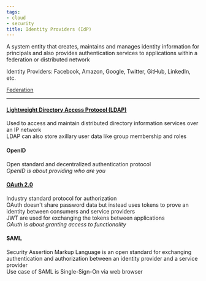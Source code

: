 ```yaml
---
tags:
- cloud
- security
title: Identity Providers (IdP)
---
```


A system entity that creates, maintains and manages identity information for principals and also provides authentication services to applications within a federation or distributed network

Identity Providers: Facebook, Amazon, Google, Twitter, GitHub, LinkedIn, etc.

[Federation](federation.md)

---

#### [Lightweight Directory Access Protocol (LDAP)](lightweight-directory-access-protocol-ldap.md)
Used to access and maintain distributed directory information services over an IP network  
LDAP can also store axillary user data like group membership and roles  

#### OpenID
Open standard and decentralized authentication protocol  
*OpenID is about providing who are you*

#### [OAuth 2.0](oauth-2.md)
Industry standard protocol for authorization  
OAuth doesn't share password data but instead uses tokens to prove an identity between consumers and service providers  
JWT are used for exchanging the tokens between applications  
*OAuth is about granting access to functionality*

#### SAML
Security Assertion Markup Language is an open standard for exchanging authentication and authorization between an identity provider and a service provider  
Use case of SAML is Single-Sign-On via web browser